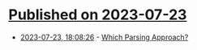 # [Published on 2023-07-23](index.md)

* [2023-07-23, 18:08:26](https://lobste.rs/s/ri4eeu/which_parsing_approach) - [Which Parsing Approach?](https://tratt.net/laurie/blog/2020/which_parsing_approach.html)
